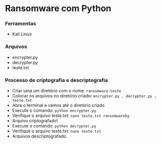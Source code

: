 # Ransomware com Python

### Ferramentas

- Kali Linux

### Arquivos
- encrypter.py
- decrypter.py
- teste.txt

### Processo de criptografia e descriptografia

- Criar uma um diretório com o nome: ``` ransomware-teste ```
- Colocar os arquivos no diretório criado: ``` encrypter.py , decrypter.py , teste.txt ```
- Abra o terminal e vamos até o diretório criado
- Execute o comando: ``` python encrypter.py ```
- Verifique o arquivo teste.txt: ``` nano teste.txt.ransomwareby ```
- Arquivo criptografado!
- Execute o comando: ``` python decrypter.py ```
- Verifique o arquivo teste.txt: ``` nano teste.txt ```
- Arquivos descriptografado.
